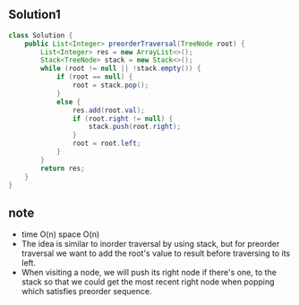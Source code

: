 ## Solution1
``` java
class Solution {
    public List<Integer> preorderTraversal(TreeNode root) {
        List<Integer> res = new ArrayList<>();
        Stack<TreeNode> stack = new Stack<>();
        while (root != null || !stack.empty()) {
            if (root == null) {
                root = stack.pop();
            }
            else {
                res.add(root.val);
                if (root.right != null) {
                    stack.push(root.right);
                }
                root = root.left;
            }
        }
        return res;
    }
}
```

## note 
* time O(n) space O(n)
* The idea is similar to inorder traversal by using stack, but for preorder traversal we want to add the root's value to result
before traversing to its left.
* When visiting a node, we will push its right node if there's one, to the stack so that we could get the most recent right node
when popping which satisfies preorder sequence.
